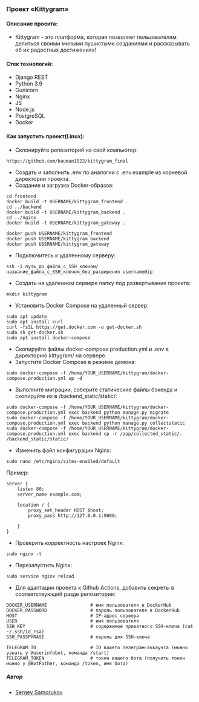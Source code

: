 ### Проект «Kittygram»


#### Описание проекта:
- Kittygram - это платформа, которая позволяет пользователям делиться своими милыми пушистыми созданиями и рассказывать об их радостных достижениях!
#### Стек технологий:
- Django REST
- Python 3.9
- Gunicorn
- Nginx
- JS
- Node.js
- PostgreSQL
- Docker
#### Как запустить проект(Linux):
- Склонируйте репозиторий на свой компьютер:
```
https://github.com/bauman1922/kittygram_final
```
- Создать и заполнить .env по аналогии с .env.example из корневой директории проекта.
- Создание и загрузка Docker-образов:
```
cd frontend
docker build -t USERNAME/kittygram_frontend .
cd ../backend
docker build -t USERNAME/kittygram_backend .
cd ../nginx
docker build -t USERNAME/kittygram_gateway .
```
```
docker push USERNAME/kittygram_frontend
docker push USERNAME/kittygram_backend
docker push USERNAME/kittygram_gateway
```
- Подключитесь к удаленному серверу:
```
ssh -i путь_до_файла_с_SSH_ключом/название_файла_с_SSH_ключом_без_расширения username@ip 
```
- Создать на удаленном сервере папку под развертывание проекта:
```
mkdir kittygram
```
- Установить Docker Compose на удаленный сервер:
```
sudo apt update
sudo apt install curl
curl -fsSL https://get.docker.com -o get-docker.sh
sudo sh get-docker.sh
sudo apt install docker-compose
```
- Скопируйте файлы docker-compose.production.yml и .env в директорию kittygram/ на сервере.
- Запустите Docker Compose в режиме демона:
```
sudo docker-compose -f /home/YOUR_USERNAME/kittygram/docker-compose.production.yml up -d
```
- Выполните миграции, соберите статические файлы бэкенда и скопируйте их в /backend_static/static/:
```
sudo docker-compose -f /home/YOUR_USERNAME/kittygram/docker-compose.production.yml exec backend python manage.py migrate
sudo docker-compose -f /home/YOUR_USERNAME/kittygram/docker-compose.production.yml exec backend python manage.py collectstatic
sudo docker-compose -f /home/YOUR_USERNAME/kittygram/docker-compose.production.yml exec backend cp -r /app/collected_static/. /backend_static/static/
```
- Изменить файл конфигурации Nginx:
```
sudo nano /etc/nginx/sites-enabled/default
````
Пример: 
```
server {
    listen 80;
    server_name example.com;
    
    location / {
        proxy_set_header HOST $host;
        proxy_pass http://127.0.0.1:9000;

    }
}
```
- Проверить корректность настроек Nginx:
```
sudo nginx -t
```
- Перезапустить Nginx:
```
sudo service nginx reload
```
- Для адаптации проекта к Github Actions, добавить секреты в соответствующий разде репозитория: 
```
DOCKER_USERNAME                # имя пользователя в DockerHub
DOCKER_PASSWORD                # пароль пользователя в DockerHub
HOST                           # IP-адрес сервера
USER                           # имя пользователя
SSH_KEY                        # содержимое приватного SSH-ключа (cat ~/.ssh/id_rsa)
SSH_PASSPHRASE                 # пароль для SSH-ключа

TELEGRAM_TO                    # ID вашего телеграм-аккаунта (можно узнать у @userinfobot, команда /start)
TELEGRAM_TOKEN                 # токен вашего бота (получить токен можно у @BotFather, команда /token, имя бота)
```
##### Автор
* [Sergey Samorukov](https://github.com/bauman1922)



